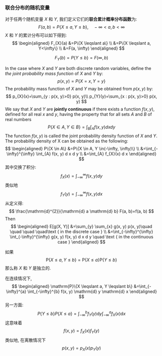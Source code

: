 ### 联合分布的随机变量

对于任两个随机变量 $X$ 和 $Y$, 我们定义它们的**联合累计概率分布函数**为:
$$
F(a, b)=P\{X \leqslant a, Y \leqslant b\}, \quad-\infty<a, b<\infty
$$
$X$ 和 $Y$ 的累计分布可以如下得到:
$$
\begin{aligned} F_{X}(a) &=P\{X \leqslant a\} \\ &=P\{X \leqslant a, Y<\infty\} \\ &=F(a, \infty) \end{aligned}
$$

$$
F_{Y}(b)=P\{Y \leqslant b\}=F(\infty, b)
$$

In the case where $X$ and $Y$ are both discrete random variables, define the *the joint probability mass function* of $X$ and $Y$ by:
$$
p(x, y)=P\{X=x, Y=y\}
$$
The probability mass function of $X$ and $Y$ may be obtained from $p(x, y)$ by:
$$
p_{X}(x)=\sum_{y : p(x, y)>0} p(x, y)\\
p_{Y}(y)=\sum_{x : p(x, y)>0} p(x, y)
$$
We say that $X$ and $Y$ are **jointly continuous** if there exists a function $f(x, y)$, defined for all real $x$ and $y$, having the property that for all sets $A$ and $B$ of real numbers
$$
P\{X \in A, Y \in B\}=\int_{B} \int_{A} f(x, y) d x d y
$$
The function $f(x, y)$ is called the joint probability density function of $X$ and $Y$. The probability density of X can be obtained as the following:
$$
\begin{aligned} P\{X \in A\} &=P\{X \in A, Y \in(-\infty, \infty)\} \\ &=\int_{-\infty}^{\infty} \int_{A} f(x, y) d x d y \\ &=\int_{A} f_{X}(x) d x \end{aligned}
$$
其中交换了积分:
$$
f_{X}(x)=\int_{-\infty}^{\infty} f(x, y) d y
$$
类似地
$$
f_{Y}(y)=\int_{-\infty}^{\infty} f(x, y) d x
$$
从定义得:
$$
\frac{\mathrm{d}^{2}}{\mathrm{d} a \mathrm{d} b} F(a, b)=f(a, b)
$$
Then
$$
\begin{aligned} E[g(X, Y)] &=\sum_{y} \sum_{x} g(x, y) p(x, y)\quad \quad \quad \quad\text { in the discrete case } \\ &=\int_{-\infty}^{\infty} \int_{-\infty}^{\infty} g(x, y) f(x, y) d x d y \quad \text { in the continuous case } \end{aligned}
$$


如果
$$
\mathrm{P}\{X \leqslant a, Y \leqslant b\}=\mathrm{P}\{X \leqslant a\} \mathrm{P}\{Y \leqslant b\}
$$
那么称 $X$ 和 $Y$ 是独立的.

在连续情况下,
$$
\begin{aligned} \mathrm{P}\{X \leqslant a, Y \leqslant b\} &=\int_{-\infty}^{a} \int_{-\infty}^{b} f(x, y) \mathrm{d} y \mathrm{d} x \end{aligned}
$$
另一方面:
$$
P\{Y \leqslant b\} P\{X \leqslant a\}=\int_{-\infty}^{b}f_Y(y)\mathrm{d} y\int_{-\infty}^{a}f_X(x)\mathrm{d} x
$$
这意味着
$$
f(x, y)=f_{X}(x) f_{Y}(y)
$$
类似地, 在离散情况下
$$
p(x, y)=p_{X}(x) p_{Y}(y)
$$


